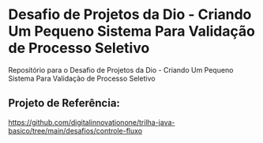 # Desafio de Projetos da Dio - Criando Um Pequeno Sistema Para Validação de Processo Seletivo
Reposítório para o Desafio de Projetos da Dio - Criando Um Pequeno Sistema Para Validação de Processo Seletivo

## Projeto de Referência:
https://github.com/digitalinnovationone/trilha-java-basico/tree/main/desafios/controle-fluxo
